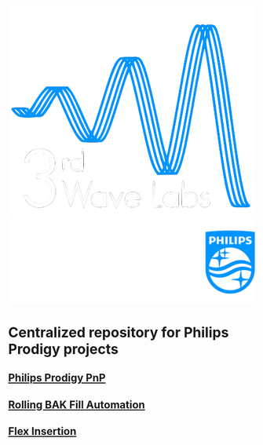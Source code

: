 ![](tools/images/3rdWave_Window_Icon.png) ![](tools/images/Philips-Logo.png)
# Centralized repository for Philips Prodigy projects
## [Philips Prodigy PnP](./PnP)

## [Rolling BAK Fill Automation](./Rolling%20BAK%20Fill%20Automation)

## [Flex Insertion](./Scanner%20Insertion/)